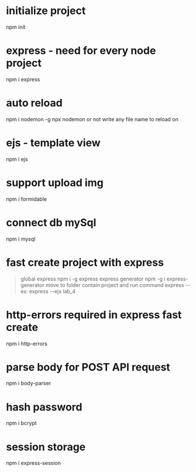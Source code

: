 
# initialize project
npm init

# express - need for every node project
npm i express

# auto reload
npm i nodemon -g
npx nodemon <file name to reload> or not write any file name to reload on

# ejs - template view
npm i ejs

# support upload img
npm i formidable

# connect db mySql
npm i mysql

# fast create project with express
> global express
npm i -g express
> express generator
npm -g i express-generator
> move to folder contain project and run command
express --<view template> <projectName>
ex: express --ejs lab_4

# http-errors required in express fast create
npm i http-errors

# parse body for POST API request
npm i body-parser

# hash password
npm i bcrypt

# session storage
npm i express-session